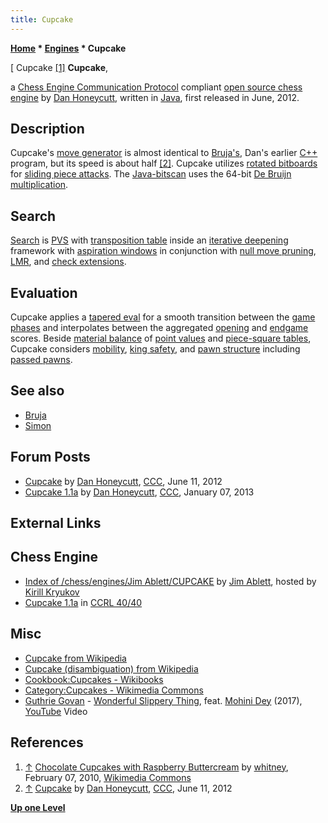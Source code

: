 ```yaml
---
title: Cupcake
---
```

**[Home](Home "Home") * [Engines](Engines "Engines") * Cupcake**

\[ Cupcake <a id="cite-note-1" href="#cite-ref-1">[1]</a>
**Cupcake**,

a [Chess Engine Communication Protocol](Chess_Engine_Communication_Protocol "Chess Engine Communication Protocol") compliant [open source chess engine](Category:Open_Source "Category:Open Source") by [Dan Honeycutt](Dan_Honeycutt "Dan Honeycutt"), written in [Java](Java "Java"), first released in June, 2012.

## Description

Cupcake's [move generator](Move_Generation "Move Generation") is almost identical to [Bruja's](Bruja "Bruja"), Dan's earlier [C++](Cpp "Cpp") program, but its speed is about half <a id="cite-note-2" href="#cite-ref-2">[2]</a>. Cupcake utilizes [rotated bitboards](Rotated_Bitboards "Rotated Bitboards") for [sliding piece attacks](Sliding_Piece_Attacks "Sliding Piece Attacks"). The [Java-bitscan](Java-Bitscan "Java-Bitscan") uses the 64-bit [De Bruijn multiplication](BitScan#DeBruijnMultiplation "BitScan").

## Search

[Search](Search "Search") is [PVS](Principal_Variation_Search "Principal Variation Search") with [transposition table](Transposition_Table "Transposition Table") inside an [iterative deepening](Iterative_Deepening "Iterative Deepening") framework with [aspiration windows](Aspiration_Windows "Aspiration Windows") in conjunction with [null move pruning](Null_Move_Pruning "Null Move Pruning"), [LMR](Late_Move_Reductions "Late Move Reductions"), and [check extensions](Check_Extensions "Check Extensions").

## Evaluation

Cupcake applies a [tapered eval](Tapered_Eval "Tapered Eval") for a smooth transition between the [game phases](Game_Phases "Game Phases") and interpolates between the aggregated [opening](Opening "Opening") and [endgame](Endgame "Endgame") scores. Beside [material balance](Material#Balance "Material") of [point values](Point_Value "Point Value") and [piece-square tables](Piece-Square_Tables "Piece-Square Tables"), Cupcake considers [mobility](Mobility "Mobility"), [king safety](King_Safety "King Safety"), and [pawn structure](Pawn_Structure "Pawn Structure") including [passed pawns](Passed_Pawn "Passed Pawn").

## See also

- [Bruja](Bruja "Bruja")
- [Simon](Simon "Simon")

## Forum Posts

- [Cupcake](http://www.talkchess.com/forum/viewtopic.php?t=44023) by [Dan Honeycutt](Dan_Honeycutt "Dan Honeycutt"), [CCC](CCC "CCC"), June 11, 2012
- [Cupcake 1.1a](http://www.talkchess.com/forum/viewtopic.php?t=46794) by [Dan Honeycutt](Dan_Honeycutt "Dan Honeycutt"), [CCC](CCC "CCC"), January 07, 2013

## External Links

## Chess Engine

- [Index of /chess/engines/Jim Ablett/CUPCAKE](http://kirr.homeunix.org/chess/engines/Jim%20Ablett/CUPCAKE/) by [Jim Ablett](Jim_Ablett "Jim Ablett"), hosted by [Kirill Kryukov](Kirill_Kryukov "Kirill Kryukov")
- [Cupcake 1.1a](http://www.computerchess.org.uk/ccrl/4040/cgi/engine_details.cgi?print=Details&each_game=1&eng=Cupcake%201.1a#Cupcake_1_1a) in [CCRL 40/40](CCRL "CCRL")

## Misc

- [Cupcake from Wikipedia](https://en.wikipedia.org/wiki/Cupcake)
- [Cupcake (disambiguation) from Wikipedia](https://en.wikipedia.org/wiki/Cupcake_%28disambiguation%29)
- [Cookbook:Cupcakes - Wikibooks](http://en.wikibooks.org/wiki/Cookbook:Cupcakes)
- [Category:Cupcakes - Wikimedia Commons](http://commons.wikimedia.org/wiki/Category:Cupcakes)
- [Guthrie Govan](Category:Guthrie_Govan "Category:Guthrie Govan") - [Wonderful Slippery Thing](https://en.wikipedia.org/wiki/Guthrie_Govan#Erotic_Cakes_and_The_Fellowship), feat. [Mohini Dey](Category:Mohini_Dey "Category:Mohini Dey") (2017), [YouTube](https://en.wikipedia.org/wiki/YouTube) Video

## References

1. <a id="cite-ref-1" href="#cite-note-1">↑</a> [Chocolate Cupcakes with Raspberry Buttercream](http://whitneyinchicago.wordpress.com/2010/02/13/pretty-and-pink/) by [whitney](http://www.flickr.com/people/29298849@N05), February 07, 2010, [Wikimedia Commons](https://en.wikipedia.org/wiki/Wikimedia_Commons)
1. <a id="cite-ref-2" href="#cite-note-2">↑</a> [Cupcake](http://www.talkchess.com/forum/viewtopic.php?t=44023) by [Dan Honeycutt](Dan_Honeycutt "Dan Honeycutt"), [CCC](CCC "CCC"), June 11, 2012

**[Up one Level](Engines "Engines")**

